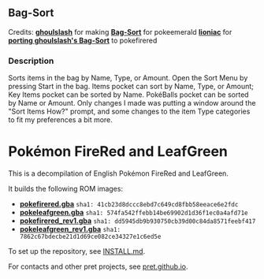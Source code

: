 ## Bag-Sort

Credits:
[**ghoulslash**](https://github.com/ghoulslash) for making [**Bag-Sort**](https://github.com/ghoulslash/pokeemerald/tree/bag_sort) for pokeemerald
[**lioniac**](https://github.com/lioniac) for [**porting ghoulslash's Bag-Sort**](https://github.com/lioniac/pokefirered/commit/a46c37af34d913019589abe14b5ecb49c22f5484) to pokefirered

### Description
Sorts items in the bag by Name, Type, or Amount. Open the Sort Menu by pressing Start in the bag. Items pocket can sort by Name, Type, or Amount; Key Items pocket can be sorted by Name. PokéBalls pocket can be sorted by Name or Amount.
Only changes I made was putting a window around the "Sort Items How?" prompt, and some changes to the item Type categories to fit my preferences a bit more.

# Pokémon FireRed and LeafGreen

This is a decompilation of English Pokémon FireRed and LeafGreen.

It builds the following ROM images:

* [**pokefirered.gba**](https://datomatic.no-intro.org/?page=show_record&s=23&n=1616) `sha1: 41cb23d8dccc8ebd7c649cd8fbb58eeace6e2fdc`
* [**pokeleafgreen.gba**](https://datomatic.no-intro.org/?page=show_record&s=23&n=1617) `sha1: 574fa542ffebb14be69902d1d36f1ec0a4afd71e`
* [**pokefirered_rev1.gba**](https://datomatic.no-intro.org/?page=show_record&s=23&n=1672) `sha1: dd5945db9b930750cb39d00c84da8571feebf417`
* [**pokeleafgreen_rev1.gba**](https://datomatic.no-intro.org/index.php?page=show_record&s=23&n=1668) `sha1: 7862c67bdecbe21d1d69ce082ce34327e1c6ed5e`

To set up the repository, see [INSTALL.md](INSTALL.md).

For contacts and other pret projects, see [pret.github.io](https://pret.github.io/).
